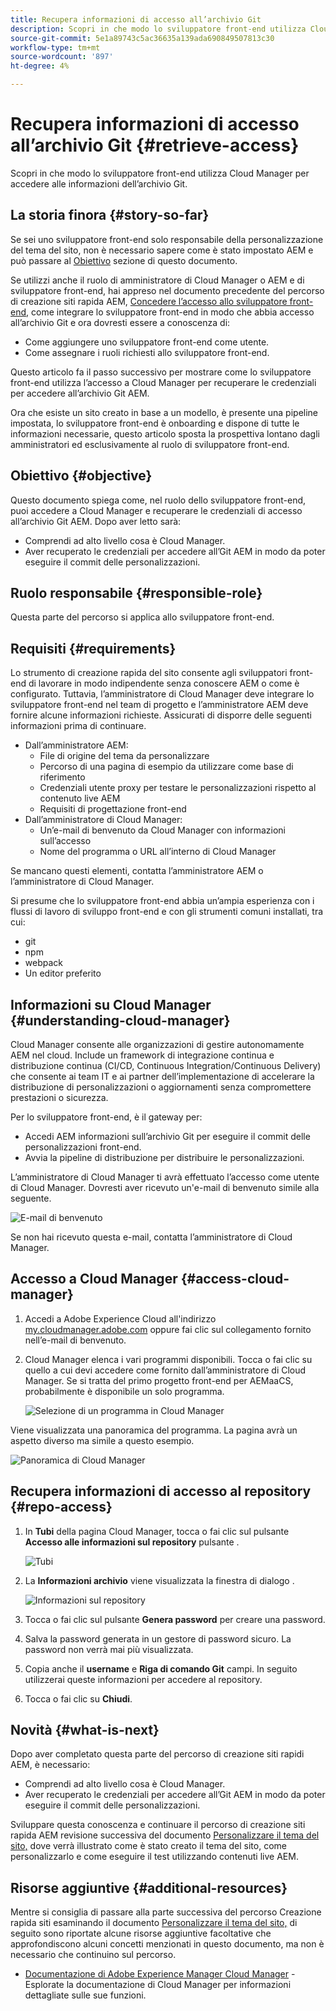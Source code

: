 ```yaml
---
title: Recupera informazioni di accesso all’archivio Git
description: Scopri in che modo lo sviluppatore front-end utilizza Cloud Manager per accedere alle informazioni dell’archivio Git.
source-git-commit: 5e1a89743c5ac36635a139ada690849507813c30
workflow-type: tm+mt
source-wordcount: '897'
ht-degree: 4%

---
```



# Recupera informazioni di accesso all’archivio Git {#retrieve-access}

Scopri in che modo lo sviluppatore front-end utilizza Cloud Manager per accedere alle informazioni dell’archivio Git.

## La storia finora {#story-so-far}

Se sei uno sviluppatore front-end solo responsabile della personalizzazione del tema del sito, non è necessario sapere come è stato impostato AEM e può passare al [Obiettivo](#objective) sezione di questo documento.

Se utilizzi anche il ruolo di amministratore di Cloud Manager o AEM e di sviluppatore front-end, hai appreso nel documento precedente del percorso di creazione siti rapida AEM, [Concedere l’accesso allo sviluppatore front-end,](grant-access.md) come integrare lo sviluppatore front-end in modo che abbia accesso all’archivio Git e ora dovresti essere a conoscenza di:

* Come aggiungere uno sviluppatore front-end come utente.
* Come assegnare i ruoli richiesti allo sviluppatore front-end.

Questo articolo fa il passo successivo per mostrare come lo sviluppatore front-end utilizza l’accesso a Cloud Manager per recuperare le credenziali per accedere all’archivio Git AEM.

Ora che esiste un sito creato in base a un modello, è presente una pipeline impostata, lo sviluppatore front-end è onboarding e dispone di tutte le informazioni necessarie, questo articolo sposta la prospettiva lontano dagli amministratori ed esclusivamente al ruolo di sviluppatore front-end.

## Obiettivo {#objective}

Questo documento spiega come, nel ruolo dello sviluppatore front-end, puoi accedere a Cloud Manager e recuperare le credenziali di accesso all’archivio Git AEM. Dopo aver letto sarà:

* Comprendi ad alto livello cosa è Cloud Manager.
* Aver recuperato le credenziali per accedere all’Git AEM in modo da poter eseguire il commit delle personalizzazioni.

## Ruolo responsabile {#responsible-role}

Questa parte del percorso si applica allo sviluppatore front-end.

## Requisiti {#requirements}

Lo strumento di creazione rapida del sito consente agli sviluppatori front-end di lavorare in modo indipendente senza conoscere AEM o come è configurato. Tuttavia, l’amministratore di Cloud Manager deve integrare lo sviluppatore front-end nel team di progetto e l’amministratore AEM deve fornire alcune informazioni richieste. Assicurati di disporre delle seguenti informazioni prima di continuare.

* Dall’amministratore AEM:
   * File di origine del tema da personalizzare
   * Percorso di una pagina di esempio da utilizzare come base di riferimento
   * Credenziali utente proxy per testare le personalizzazioni rispetto al contenuto live AEM
   * Requisiti di progettazione front-end
* Dall’amministratore di Cloud Manager:
   * Un’e-mail di benvenuto da Cloud Manager con informazioni sull’accesso
   * Nome del programma o URL all’interno di Cloud Manager

Se mancano questi elementi, contatta l’amministratore AEM o l’amministratore di Cloud Manager.

Si presume che lo sviluppatore front-end abbia un’ampia esperienza con i flussi di lavoro di sviluppo front-end e con gli strumenti comuni installati, tra cui:

* git
* npm
* webpack
* Un editor preferito

## Informazioni su Cloud Manager {#understanding-cloud-manager}

Cloud Manager consente alle organizzazioni di gestire autonomamente AEM nel cloud. Include un framework di integrazione continua e distribuzione continua (CI/CD, Continuous Integration/Continuous Delivery) che consente ai team IT e ai partner dell’implementazione di accelerare la distribuzione di personalizzazioni o aggiornamenti senza compromettere prestazioni o sicurezza.

Per lo sviluppatore front-end, è il gateway per:

* Accedi AEM informazioni sull’archivio Git per eseguire il commit delle personalizzazioni front-end.
* Avvia la pipeline di distribuzione per distribuire le personalizzazioni.

L’amministratore di Cloud Manager ti avrà effettuato l’accesso come utente di Cloud Manager. Dovresti aver ricevuto un&#39;e-mail di benvenuto simile alla seguente.

![E-mail di benvenuto](assets/welcome-email.png)

Se non hai ricevuto questa e-mail, contatta l’amministratore di Cloud Manager.

## Accesso a Cloud Manager {#access-cloud-manager}

1. Accedi a Adobe Experience Cloud all&#39;indirizzo [my.cloudmanager.adobe.com](https://my.cloudmanager.adobe.com/) oppure fai clic sul collegamento fornito nell’e-mail di benvenuto.

1. Cloud Manager elenca i vari programmi disponibili. Tocca o fai clic su quello a cui devi accedere come fornito dall’amministratore di Cloud Manager. Se si tratta del primo progetto front-end per AEMaaCS, probabilmente è disponibile un solo programma.

   ![Selezione di un programma in Cloud Manager](assets/cloud-manager-select-program.png)

Viene visualizzata una panoramica del programma. La pagina avrà un aspetto diverso ma simile a questo esempio.

![Panoramica di Cloud Manager](assets/cloud-manager-overview.png)

## Recupera informazioni di accesso al repository {#repo-access}

1. In **Tubi** della pagina Cloud Manager, tocca o fai clic sul pulsante **Accesso alle informazioni sul repository** pulsante .

   ![Tubi](assets/pipelines-repo-info.png)

1. La **Informazioni archivio** viene visualizzata la finestra di dialogo .

   ![Informazioni sul repository](assets/repo-info.png)

1. Tocca o fai clic sul pulsante **Genera password** per creare una password.

1. Salva la password generata in un gestore di password sicuro. La password non verrà mai più visualizzata.

1. Copia anche il **username** e **Riga di comando Git** campi. In seguito utilizzerai queste informazioni per accedere al repository.

1. Tocca o fai clic su **Chiudi**.

## Novità {#what-is-next}

Dopo aver completato questa parte del percorso di creazione siti rapidi AEM, è necessario:

* Comprendi ad alto livello cosa è Cloud Manager.
* Aver recuperato le credenziali per accedere all’Git AEM in modo da poter eseguire il commit delle personalizzazioni.

Sviluppare questa conoscenza e continuare il percorso di creazione siti rapida AEM revisione successiva del documento [Personalizzare il tema del sito,](customize-theme.md) dove verrà illustrato come è stato creato il tema del sito, come personalizzarlo e come eseguire il test utilizzando contenuti live AEM.

## Risorse aggiuntive {#additional-resources}

Mentre si consiglia di passare alla parte successiva del percorso Creazione rapida siti esaminando il documento [Personalizzare il tema del sito,](customize-theme.md) di seguito sono riportate alcune risorse aggiuntive facoltative che approfondiscono alcuni concetti menzionati in questo documento, ma non è necessario che continuino sul percorso.

* [Documentazione di Adobe Experience Manager Cloud Manager](https://experienceleague.adobe.com/docs/experience-manager-cloud-manager/using/introduction-to-cloud-manager.html?lang=it) - Esplorate la documentazione di Cloud Manager per informazioni dettagliate sulle sue funzioni.
